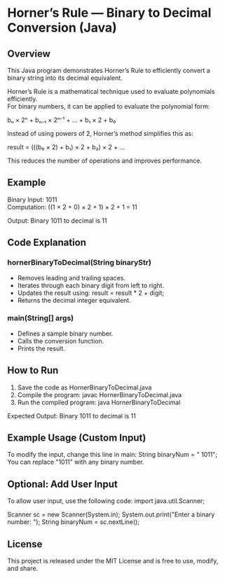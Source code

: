 # Horner’s Rule — Binary to Decimal Conversion (Java)

## Overview
This Java program demonstrates Horner’s Rule to efficiently convert a binary string into its decimal equivalent.

Horner’s Rule is a mathematical technique used to evaluate polynomials efficiently.  
For binary numbers, it can be applied to evaluate the polynomial form:

bₙ × 2ⁿ + bₙ₋₁ × 2ⁿ⁻¹ + ... + b₁ × 2 + b₀

Instead of using powers of 2, Horner’s method simplifies this as:

result = (((b₀ × 2) + b₁) × 2 + b₂) × 2 + ...

This reduces the number of operations and improves performance.

## Example
Binary Input: 1011  
Computation:
((1 × 2 + 0) × 2 + 1) × 2 + 1 = 11

Output:
Binary 1011 to decimal is 11

## Code Explanation

### hornerBinaryToDecimal(String binaryStr)
- Removes leading and trailing spaces.  
- Iterates through each binary digit from left to right.  
- Updates the result using:
  result = result * 2 + digit;
- Returns the decimal integer equivalent.

### main(String[] args)
- Defines a sample binary number.  
- Calls the conversion function.  
- Prints the result.

## How to Run

1. Save the code as HornerBinaryToDecimal.java
2. Compile the program:
   javac HornerBinaryToDecimal.java
3. Run the compiled program:
   java HornerBinaryToDecimal

Expected Output:
Binary 1011 to decimal is 11

## Example Usage (Custom Input)
To modify the input, change this line in main:
String binaryNum = " 1011";
You can replace "1011" with any binary number.

## Optional: Add User Input
To allow user input, use the following code:
import java.util.Scanner;

Scanner sc = new Scanner(System.in);
System.out.print("Enter a binary number: ");
String binaryNum = sc.nextLine();

## License
This project is released under the MIT License and is free to use, modify, and share.
